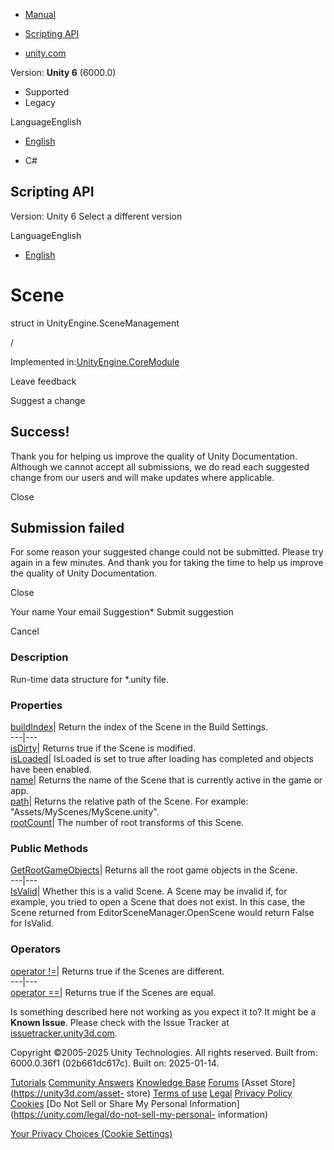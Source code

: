 [ ]()

  * [Manual](../Manual/index.html)
  * [Scripting API](../ScriptReference/index.html)

  * [unity.com](https://unity.com/)

Version: **Unity 6** (6000.0)

  * Supported
  * Legacy

LanguageEnglish

  * [English]()

  * C#

[ ](https://docs.unity3d.com)

## Scripting API

Version: Unity 6 Select a different version

LanguageEnglish

  * [English]()

# Scene

struct in UnityEngine.SceneManagement

/

Implemented in:[UnityEngine.CoreModule](UnityEngine.CoreModule.html)

Leave feedback

Suggest a change

## Success!

Thank you for helping us improve the quality of Unity Documentation. Although
we cannot accept all submissions, we do read each suggested change from our
users and will make updates where applicable.

Close

## Submission failed

For some reason your suggested change could not be submitted. Please <a>try
again</a> in a few minutes. And thank you for taking the time to help us
improve the quality of Unity Documentation.

Close

Your name Your email Suggestion* Submit suggestion

Cancel

[ ]()

### Description

Run-time data structure for *.unity file.

### Properties

[buildIndex](SceneManagement.Scene-buildIndex.html)| Return the index of the
Scene in the Build Settings.  
---|---  
[isDirty](SceneManagement.Scene-isDirty.html)| Returns true if the Scene is
modified.  
[isLoaded](SceneManagement.Scene-isLoaded.html)| IsLoaded is set to true after
loading has completed and objects have been enabled.  
[name](SceneManagement.Scene-name.html)| Returns the name of the Scene that is
currently active in the game or app.  
[path](SceneManagement.Scene-path.html)| Returns the relative path of the
Scene. For example: "Assets/MyScenes/MyScene.unity".  
[rootCount](SceneManagement.Scene-rootCount.html)| The number of root
transforms of this Scene.  
  
### Public Methods

[GetRootGameObjects](SceneManagement.Scene.GetRootGameObjects.html)| Returns
all the root game objects in the Scene.  
---|---  
[IsValid](SceneManagement.Scene.IsValid.html)| Whether this is a valid Scene.
A Scene may be invalid if, for example, you tried to open a Scene that does
not exist. In this case, the Scene returned from EditorSceneManager.OpenScene
would return False for IsValid.  
  
### Operators

[operator !=](SceneManagement.Scene-operator_ne.html)| Returns true if the
Scenes are different.  
---|---  
[operator ==](SceneManagement.Scene-operator_eq.html)| Returns true if the
Scenes are equal.  
  
Is something described here not working as you expect it to? It might be a
**Known Issue**. Please check with the Issue Tracker at
[issuetracker.unity3d.com](https://issuetracker.unity3d.com).

Copyright ©2005-2025 Unity Technologies. All rights reserved. Built from:
6000.0.36f1 (02b661dc617c). Built on: 2025-01-14.

[Tutorials](https://unity3d.com/learn) [Community
Answers](https://answers.unity3d.com) [Knowledge
Base](https://support.unity3d.com/hc/en-us)
[Forums](https://forum.unity3d.com) [Asset Store](https://unity3d.com/asset-
store) [Terms of use](https://docs.unity3d.com/Manual/TermsOfUse.html)
[Legal](https://unity.com/legal) [Privacy
Policy](https://unity.com/legal/privacy-policy)
[Cookies](https://unity.com/legal/cookie-policy) [Do Not Sell or Share My
Personal Information](https://unity.com/legal/do-not-sell-my-personal-
information)

[Your Privacy Choices (Cookie Settings)](javascript:void\(0\);)

